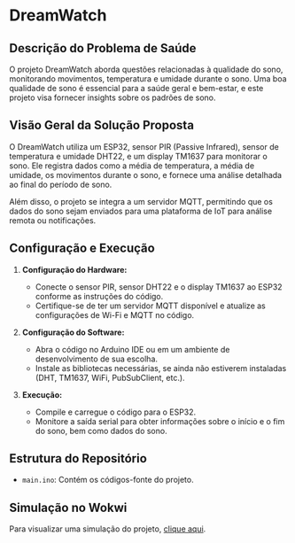 # DreamWatch

## Descrição do Problema de Saúde
O projeto DreamWatch aborda questões relacionadas à qualidade do sono, monitorando movimentos, temperatura e umidade durante o sono. Uma boa qualidade de sono é essencial para a saúde geral e bem-estar, e este projeto visa fornecer insights sobre os padrões de sono.

## Visão Geral da Solução Proposta
O DreamWatch utiliza um ESP32, sensor PIR (Passive Infrared), sensor de temperatura e umidade DHT22, e um display TM1637 para monitorar o sono. Ele registra dados como a média de temperatura, a média de umidade, os movimentos durante o sono, e fornece uma análise detalhada ao final do período de sono.

Além disso, o projeto se integra a um servidor MQTT, permitindo que os dados do sono sejam enviados para uma plataforma de IoT para análise remota ou notificações.

## Configuração e Execução
1. **Configuração do Hardware:**
   - Conecte o sensor PIR, sensor DHT22 e o display TM1637 ao ESP32 conforme as instruções do código.
   - Certifique-se de ter um servidor MQTT disponível e atualize as configurações de Wi-Fi e MQTT no código.

2. **Configuração do Software:**
   - Abra o código no Arduino IDE ou em um ambiente de desenvolvimento de sua escolha.
   - Instale as bibliotecas necessárias, se ainda não estiverem instaladas (DHT, TM1637, WiFi, PubSubClient, etc.).

3. **Execução:**
   - Compile e carregue o código para o ESP32.
   - Monitore a saída serial para obter informações sobre o início e o fim do sono, bem como dados do sono.

## Estrutura do Repositório
- `main.ino`: Contém os códigos-fonte do projeto.

## Simulação no Wokwi
Para visualizar uma simulação do projeto, [clique aqui](https://wokwi.com/projects/381479333854213121).





